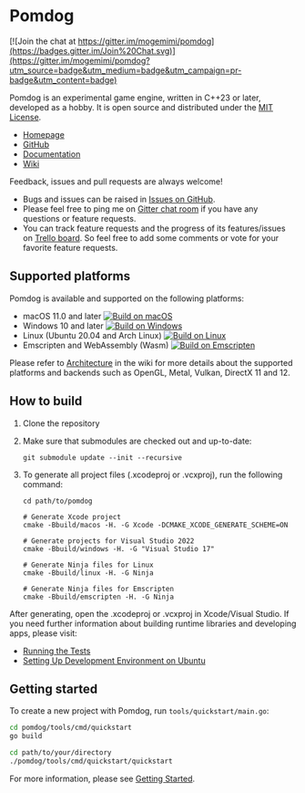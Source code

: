 # Pomdog

[![Join the chat at https://gitter.im/mogemimi/pomdog](https://badges.gitter.im/Join%20Chat.svg)](https://gitter.im/mogemimi/pomdog?utm_source=badge&utm_medium=badge&utm_campaign=pr-badge&utm_content=badge)

Pomdog is an experimental game engine, written in C++23 or later, developed as a hobby.
It is open source and distributed under the [MIT License](http://opensource.org/licenses/MIT).

* [Homepage](http://enginetrouble.net/pomdog)
* [GitHub](https://github.com/mogemimi/pomdog)
* [Documentation](https://github.com/mogemimi/pomdog/tree/main/docs)
* [Wiki](https://github.com/mogemimi/pomdog/wiki)

Feedback, issues and pull requests are always welcome!

* Bugs and issues can be raised in [Issues on GitHub](https://github.com/mogemimi/pomdog/issues).
* Please feel free to ping me on [Gitter chat room](https://gitter.im/mogemimi/pomdog) if you have any questions or feature requests.
* You can track feature requests and the progress of its features/issues on [Trello board](https://trello.com/b/lqd3nwrK/pomdog-game-engine). So feel free to add some comments or vote for your favorite feature requests.

## Supported platforms

Pomdog is available and supported on the following platforms:

* macOS 11.0 and later [![Build on macOS](https://github.com/mogemimi/pomdog/actions/workflows/build-macos.yml/badge.svg)](https://github.com/mogemimi/pomdog/actions/workflows/build-macos.yml)
* Windows 10 and later [![Build on Windows](https://github.com/mogemimi/pomdog/actions/workflows/build-windows.yml/badge.svg)](https://github.com/mogemimi/pomdog/actions/workflows/build-windows.yml)
* Linux (Ubuntu 20.04 and Arch Linux) [![Build on Linux](https://github.com/mogemimi/pomdog/actions/workflows/build-linux.yml/badge.svg)](https://github.com/mogemimi/pomdog/actions/workflows/build-linux.yml)
* Emscripten and WebAssembly (Wasm) [![Build on Emscripten](https://github.com/mogemimi/pomdog/actions/workflows/build-emscripten.yml/badge.svg)](https://github.com/mogemimi/pomdog/actions/workflows/build-emscripten.yml)

Please refer to [Architecture](docs/Architecture.md) in the wiki for more details about the supported platforms and backends such as OpenGL, Metal, Vulkan, DirectX 11 and 12.

## How to build

1. Clone the repository
2. Make sure that submodules are checked out and up-to-date:

    ```shell
    git submodule update --init --recursive
    ```

3. To generate all project files (.xcodeproj or .vcxproj), run the following command:

    ```shell
    cd path/to/pomdog

    # Generate Xcode project
    cmake -Bbuild/macos -H. -G Xcode -DCMAKE_XCODE_GENERATE_SCHEME=ON

    # Generate projects for Visual Studio 2022
    cmake -Bbuild/windows -H. -G "Visual Studio 17"

    # Generate Ninja files for Linux
    cmake -Bbuild/linux -H. -G Ninja

    # Generate Ninja files for Emscripten
    cmake -Bbuild/emscripten -H. -G Ninja
    ```

After generating, open the .xcodeproj or .vcxproj in Xcode/Visual Studio.
If you need further information about building runtime libraries and developing apps, please visit:

* [Running the Tests](docs/Running-the-Tests.md)
* [Setting Up Development Environment on Ubuntu](docs/Setting-Up-Development-Environment-on-Ubuntu.md)

## Getting started

To create a new project with Pomdog, run `tools/quickstart/main.go`:

```sh
cd pomdog/tools/cmd/quickstart
go build

cd path/to/your/directory
./pomdog/tools/cmd/quickstart/quickstart
```

For more information, please see [Getting Started](docs/Getting-Started.md).

